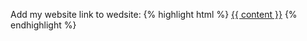 Add my website link to wedsite:
{% highlight html %}
<a href="https://awk888.github.io">{{ content }}</a>
{% endhighlight %}
